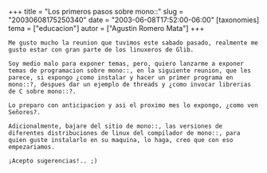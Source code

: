 +++
title = "Los primeros pasos sobre mono::"
slug = "20030608175250340"
date = "2003-06-08T17:52:00-06:00"
[taxonomies]
tema = ["educacion"]
autor = ["Agustin Romero Mata"]
+++

    Me gusto mucho la reunion que tuvimos este sabado pasado, realmente me gusto estar con gran parte de los linuxeros de Glib.

    Soy medio malo para exponer temas, pero, quiero lanzarme a exponer temas de programacion sobre mono::, en la siguiente reunion, que les parece, si expongo ¿como instalar y hacer un primer programa en mono::?, despues dar un ejemplo de threads y ¿como invocar librerias de C sobre mono::?.

<!-- more -->
    Lo preparo con anticipacion y asi el proximo mes lo expongo, ¿como ven Señores?.

    Adicionalmente, bajare del sitio de mono::, las versiones de diferentes distribuciones de linux del compilador de mono::, para quien guste instalarlo en su maquina, lo haga, creo que con eso empezariamos.

    ¡Acepto sugerencias!.. ;)
